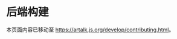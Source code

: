 # 后端构建

本页面内容已移动至 <https://artalk.js.org/develop/contributing.html>。

<script setup lang="ts">
if (!import.meta.env.SSR) window.location = 'https://artalk.js.org/develop/contributing.html';
</script>
